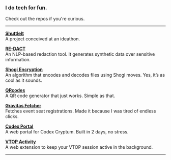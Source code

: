 ### I do tech for fun.

Check out the repos if you're curious. 

---

 **[ShuttleIt](https://github.com/theg1239/ShuttleIt)**  
  A project conceived at an ideathon.

 **[RE-DACT](https://github.com/theg1239/RE-DACT)**  
  An NLP-based redaction tool. It generates synthetic data over sensitive information.

 **[Shogi Encryption](https://github.com/theg1239/shogiencryption)**  
  An algorithm that encodes and decodes files using Shogi moves. Yes, it’s as cool as it sounds.

 **[QRcodes](https://github.com/theg1239/QRcodes)**  
  A QR code generator that just works. Simple as that.

 **[Gravitas Fetcher](https://github.com/theg1239/gravitas-fetcher)**  
  Fetches event seat registrations. Made it because I was tired of endless clicks.

 **[Codex Portal](https://github.com/ACM-VIT/codex-portal)**  
  A web portal for Codex Cryptum. Built in 2 days, no stress.

 **[VTOP Activity](https://github.com/theg1239/VTOP-activity)**  
  A web extension to keep your VTOP session active in the background. 

---
